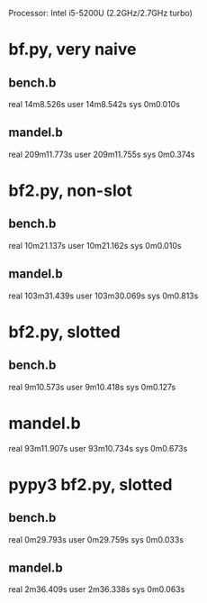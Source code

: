 Processor: Intel i5-5200U (2.2GHz/2.7GHz turbo)

# bf.py, very naive

## bench.b
real    14m8.526s
user    14m8.542s
sys     0m0.010s

## mandel.b
real    209m11.773s
user    209m11.755s
sys     0m0.374s


# bf2.py, non-slot

## bench.b
real    10m21.137s
user    10m21.162s
sys     0m0.010s

## mandel.b
real    103m31.439s
user    103m30.069s
sys     0m0.813s


# bf2.py, slotted

## bench.b
real    9m10.573s
user    9m10.418s
sys     0m0.127s

# mandel.b
real    93m11.907s
user    93m10.734s
sys     0m0.673s


# pypy3 bf2.py, slotted

## bench.b
real    0m29.793s
user    0m29.759s
sys     0m0.033s

## mandel.b
real    2m36.409s
user    2m36.338s
sys     0m0.063s
